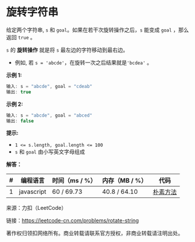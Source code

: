 # 旋转字符串

给定两个字符串, `s` 和 `goal`。如果在若干次旋转操作之后，`s` 能变成 `goal` ，那么返回 `true` 。

`s` 的 **旋转操作** 就是将 `s` 最左边的字符移动到最右边。

- 例如, 若 `s = 'abcde'`，在旋转一次之后结果就是`'bcdea'` 。

**示例 1:**

``` javascript
输入: s = "abcde", goal = "cdeab"
输出: true
```

**示例 2:**

``` javascript
输入: s = "abcde", goal = "abced"
输出: false
```

**提示:**

- `1 <= s.length, goal.length <= 100`
- `s` 和 `goal` 由小写英文字母组成

**解答：**

**#**|**编程语言**|**时间（ms / %）**|**内存（MB / %）**|**代码**
--|--|--|--|--
1|javascript|60 / 69.73|40.8 / 64.10|[朴素方法](./javascript/ac_v1.js)

来源：力扣（LeetCode）

链接：https://leetcode-cn.com/problems/rotate-string

著作权归领扣网络所有。商业转载请联系官方授权，非商业转载请注明出处。
